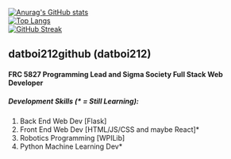 [![Anurag's GitHub stats](https://github-readme-stats.vercel.app/api?username=datboi212github&show_icons=true&theme=transparent)](https://github.com/anuraghazra/github-readme-stats) <br>
[![Top Langs](https://github-readme-stats.vercel.app/api/top-langs/?username=datboi212github&theme=transparent&layout=donut)](https://github.com/anuraghazra/github-readme-stats) <br>
[![GitHub Streak](https://streak-stats.demolab.com/?user=datboi212github&theme=transparent)](https://git.io/streak-stats)

## datboi212github (datboi212)
#### FRC 5827 Programming Lead and Sigma Society Full Stack Web Developer

##### Development Skills (* = Still Learning):

1. Back End Web Dev [Flask] <br>
2. Front End Web Dev [HTML/JS/CSS and maybe React]* <br>
3. Robotics Programming [WPILib] <br>
4. Python Machine Learning Dev* <br>
<br>
<br>
<br>
